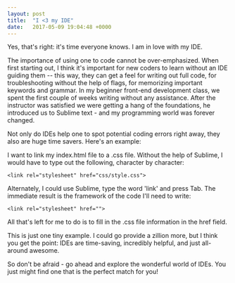 ```yaml
---
layout: post
title:  "I <3 my IDE"
date:   2017-05-09 19:04:48 +0000
---
```



Yes, that's right: it's time everyone knows. I am in love with my IDE. 

The importance of using one to code cannot be over-emphasized. When first starting out, I think it's important for new coders to learn without an IDE guiding them -- this way, they can get a feel for writing out full code, for troubleshooting without the help of flags, for memorizing important keywords and grammar. In my beginner front-end development class, we spent the first couple of weeks writing without any assistance. After the instructor was satisfied we were getting a hang of the foundations, he introduced us to Sublime text - and my programming world was forever changed.

Not only do IDEs help one to spot potential coding errors right away, they also are huge time savers. Here's an example:

I want to link my index.html file to a .css file. Without the help of Sublime, I would have to type out the following, character by character:
```
<link rel="stylesheet" href="css/style.css">
```

Alternately, I could use Sublime, type the word 'link' and press Tab. The immediate result is the framework of the code I'll need to write:
```
<link rel="stylesheet" href="">
```

All that's left for me to do is to fill in the .css file information in the href field.  

This is just one tiny example. I could go provide a zillion more, but I think you get the point: IDEs are time-saving, incredibly helpful, and just all-around awesome. 

So don't be afraid - go ahead and explore the wonderful world of IDEs. You just might find one that is the perfect match for you!
